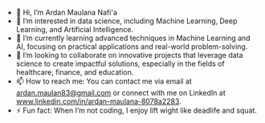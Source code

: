 - 👋 Hi, I’m Ardan Maulana Nafi'a
- 👀 I’m interested in data science, including Machine Learning, Deep Learning, and Artificial Intelligence.
- 🌱 I’m currently learning advanced techniques in Machine Learning and AI, focusing on practical applications and real-world problem-solving.
- 💞️ I’m looking to collaborate on innovative projects that leverage data science to create impactful solutions, especially in the fields of healthcare, finance, and education.
- 📫 How to reach me: You can contact me via email at ardan.maulan83@gmail.com or connect with me on LinkedIn at www.linkedin.com/in/ardan-maulana-8078a2283.
- ⚡ Fun fact: When I’m not coding, I enjoy lift wight like deadlife and squat.


<!---
maulanz83/maulanz83 is a ✨ special ✨ repository because its `README.md` (this file) appears on your GitHub profile.
You can click the Preview link to take a look at your changes.
--->
